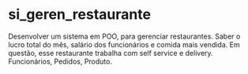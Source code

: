 # si_geren_restaurante

Desenvolver um sistema em POO, para gerenciar restaurantes. Saber o lucro total do mês, salário dos funcionários e comida mais vendida. Em questão, esse restaurante trabalha com self service e delivery. Funcionários, Pedidos, Produto.
